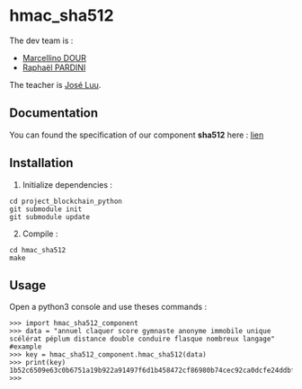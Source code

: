 # hmac_sha512

The dev team is :
- [Marcellino DOUR](https://github.com/marcellinodour)
- [Raphaël PARDINI](https://github.com/Raphda)

The teacher is [José Luu](https://github.com/jluuM2).

## Documentation 

You can found the specification of our component **sha512** here : [lien](https://google.com)

## Installation

1. Initialize dependencies :
```
cd project_blockchain_python
git submodule init
git submodule update
```
2. Compile :
```
cd hmac_sha512
make
```

## Usage

Open a python3 console and use theses commands :
```
>>> import hmac_sha512_component
>>> data = "annuel claquer score gymnaste anonyme immobile unique scélérat péplum distance double conduire flasque nombreux langage" #example
>>> key = hmac_sha512_component.hmac_sha512(data)
>>> print(key)
1b52c6509e63c0b6751a19b922a91497f6d1b458472cf86980b74cec92ca0dcfe24ddbf8dcba81c14972025552b8039f856e54d6e8fe5143be5d30a98d1207df
>>>

